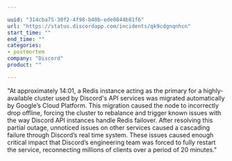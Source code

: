 ```yaml
---

uuid: "314cba75-30f2-4f98-b40b-ede0844b81f6"
url: "https://status.discordapp.com/incidents/qk9cdgnqnhcn"
start_time: ""
end_time: ""
categories:
- postmortem
company: "Discord"
product: ""

---
```


"At approximately 14:01, a Redis instance acting as the primary for a highly-available cluster used by Discord's API services was migrated automatically by Google’s Cloud Platform. This migration caused the node to incorrectly drop offline, forcing the cluster to rebalance and trigger known issues with the way Discord API instances handle Redis failover. After resolving this partial outage, unnoticed issues on other services caused a cascading failure through Discord’s real time system. These issues caused enough critical impact that Discord’s engineering team was forced to fully restart the service, reconnecting millions of clients over a period of 20 minutes."
